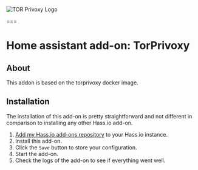 ![TOR Privoxy Logo](https://i.imgur.com/rGdIzv9.png)


===

# Home assistant add-on: TorPrivoxy


## About

This addon is based on the torprivoxy docker image.

## Installation

The installation of this add-on is pretty straightforward and not different in
comparison to installing any other Hass.io add-on.

1. [Add my Hass.io add-ons repository][repository] to your Hass.io instance.
1. Install this add-on.
1. Click the `Save` button to store your configuration.
1. Start the add-on.
1. Check the logs of the add-on to see if everything went well.



[repository]: https://github.com/ChristoffBo/homeassistant/
